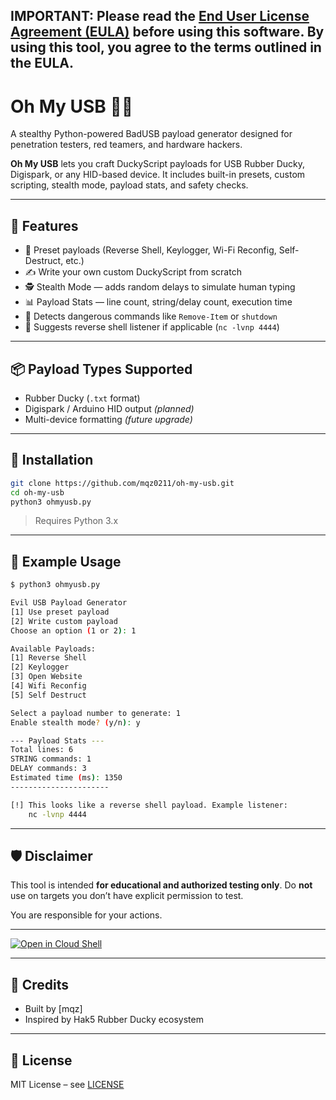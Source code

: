 **IMPORTANT: Please read the [End User License Agreement (EULA)](EULA.md) before using this software. By using this tool, you agree to the terms outlined in the EULA.** 
---
# Oh My USB 🔌🦆

A stealthy Python-powered BadUSB payload generator designed for penetration testers, red teamers, and hardware hackers.

**Oh My USB** lets you craft DuckyScript payloads for USB Rubber Ducky, Digispark, or any HID-based device. It includes built-in presets, custom scripting, stealth mode, payload stats, and safety checks.

---

## 🚀 Features

* 🧠 Preset payloads (Reverse Shell, Keylogger, Wi-Fi Reconfig, Self-Destruct, etc.)
* ✍️ Write your own custom DuckyScript from scratch
* 🕵️ Stealth Mode — adds random delays to simulate human typing
* 📊 Payload Stats — line count, string/delay count, execution time
* 🔐 Detects dangerous commands like `Remove-Item` or `shutdown`
* 📡 Suggests reverse shell listener if applicable (`nc -lvnp 4444`)

---

## 📦 Payload Types Supported

* Rubber Ducky (`.txt` format)
* Digispark / Arduino HID output *(planned)*
* Multi-device formatting *(future upgrade)*

---

## 📂 Installation

```bash
git clone https://github.com/mqz0211/oh-my-usb.git
cd oh-my-usb
python3 ohmyusb.py
```

> Requires Python 3.x

---

## 📁 Example Usage

```bash
$ python3 ohmyusb.py

Evil USB Payload Generator
[1] Use preset payload
[2] Write custom payload
Choose an option (1 or 2): 1

Available Payloads:
[1] Reverse Shell
[2] Keylogger
[3] Open Website
[4] Wifi Reconfig
[5] Self Destruct

Select a payload number to generate: 1
Enable stealth mode? (y/n): y

--- Payload Stats ---
Total lines: 6
STRING commands: 1
DELAY commands: 3
Estimated time (ms): 1350
----------------------

[!] This looks like a reverse shell payload. Example listener:
    nc -lvnp 4444
```

---

## 🛡 Disclaimer

This tool is intended **for educational and authorized testing only**.
Do **not** use on targets you don’t have explicit permission to test.

You are responsible for your actions.

---
[![Open in Cloud Shell](https://gstatic.com/cloudssh/images/open-btn.png)](https://ssh.cloud.google.com/cloudshell/editor?cloudshell_git_repo=https://github.com/mqz0211/oh-my-usb&cloudshell_working_dir=oh-my-usb)

---
## 🙌 Credits

* Built by \[mqz]
* Inspired by Hak5 Rubber Ducky ecosystem

---

## 📄 License

MIT License – see [LICENSE](./LICENSE)
